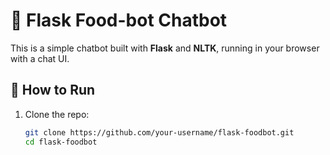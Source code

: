 # 🍗 Flask Food-bot Chatbot

This is a simple chatbot built with **Flask** and **NLTK**, running in your browser with a chat UI.

## 🚀 How to Run

1. Clone the repo:
   ```bash
   git clone https://github.com/your-username/flask-foodbot.git
   cd flask-foodbot
